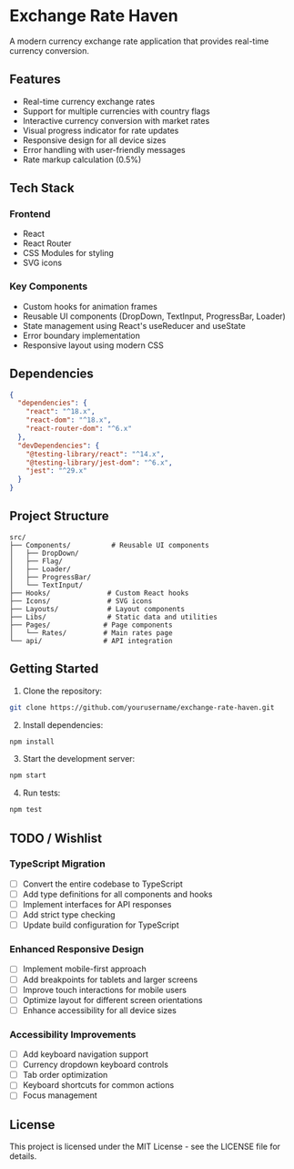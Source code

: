 # Exchange Rate Haven

A modern currency exchange rate application that provides real-time currency conversion.

## Features

- Real-time currency exchange rates
- Support for multiple currencies with country flags
- Interactive currency conversion with market rates
- Visual progress indicator for rate updates
- Responsive design for all device sizes
- Error handling with user-friendly messages
- Rate markup calculation (0.5%)

## Tech Stack

### Frontend

- React
- React Router
- CSS Modules for styling
- SVG icons

### Key Components

- Custom hooks for animation frames
- Reusable UI components (DropDown, TextInput, ProgressBar, Loader)
- State management using React's useReducer and useState
- Error boundary implementation
- Responsive layout using modern CSS

## Dependencies

```json
{
  "dependencies": {
    "react": "^18.x",
    "react-dom": "^18.x",
    "react-router-dom": "^6.x"
  },
  "devDependencies": {
    "@testing-library/react": "^14.x",
    "@testing-library/jest-dom": "^6.x",
    "jest": "^29.x"
  }
}
```

## Project Structure

```
src/
├── Components/          # Reusable UI components
│   ├── DropDown/
│   ├── Flag/
│   ├── Loader/
│   ├── ProgressBar/
│   └── TextInput/
├── Hooks/              # Custom React hooks
├── Icons/              # SVG icons
├── Layouts/            # Layout components
├── Libs/               # Static data and utilities
├── Pages/             # Page components
│   └── Rates/         # Main rates page
└── api/               # API integration
```

## Getting Started

1. Clone the repository:

```bash
git clone https://github.com/yourusername/exchange-rate-haven.git
```

2. Install dependencies:

```bash
npm install
```

3. Start the development server:

```bash
npm start
```

4. Run tests:

```bash
npm test
```

## TODO / Wishlist

### TypeScript Migration

- [ ] Convert the entire codebase to TypeScript
- [ ] Add type definitions for all components and hooks
- [ ] Implement interfaces for API responses
- [ ] Add strict type checking
- [ ] Update build configuration for TypeScript

### Enhanced Responsive Design

- [ ] Implement mobile-first approach
- [ ] Add breakpoints for tablets and larger screens
- [ ] Improve touch interactions for mobile users
- [ ] Optimize layout for different screen orientations
- [ ] Enhance accessibility for all device sizes

### Accessibility Improvements

- [ ] Add keyboard navigation support
- [ ] Currency dropdown keyboard controls
- [ ] Tab order optimization
- [ ] Keyboard shortcuts for common actions
- [ ] Focus management

## License

This project is licensed under the MIT License - see the LICENSE file for details. 
